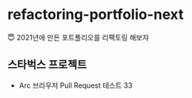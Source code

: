 # refactoring-portfolio-next

😇 2021년에 만든 포트폴리오를 리팩토링 해보쟈

## 스타벅스 프로젝트

- Arc 브라우저 Pull Request 테스트 33
